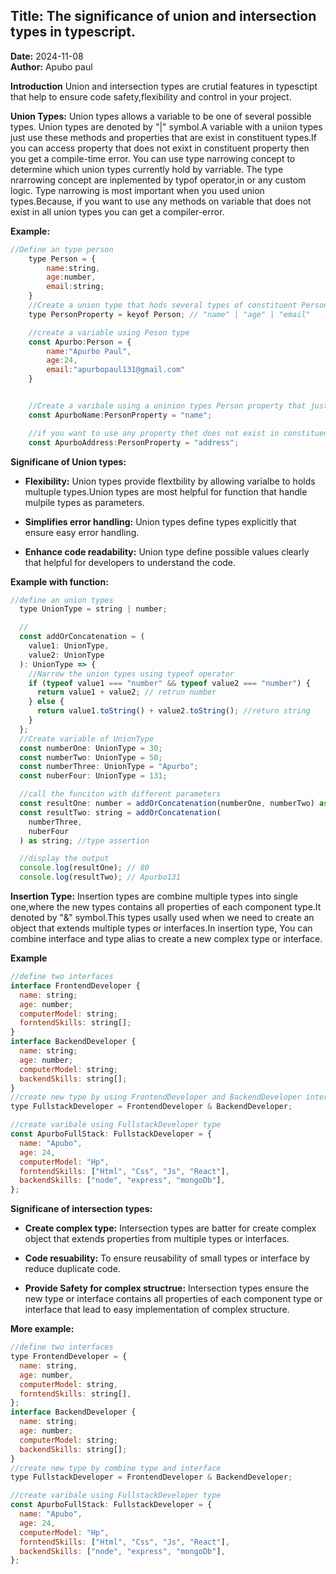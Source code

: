 ## Title: The significance of union and intersection types in typescript.

**Date:** 2024-11-08  
**Author:** Apubo paul

**Introduction** Union and intersection types are crutial features in typesctipt that
help to ensure code safety,flexibility and control in your project.

**Union Types:** Union types allows a variable to be one of several possible types.
Union types are denoted by "|" symbol.A variable with a uniion types just use these
methods and properties that are exist in constituent types.If you can access property
that does not exixt in constituent property then you get a compile-time error. You can use type narrowing concept to determine which union types currently hold by varriable.
The type nrarrowing concept are inplemented by typof operator,in or any custom logic.
Type narrowing is most important when you used union types.Because, if you want to use
any methods on variable that does not exist in all union types you can get a compiler-error.

**Example:**

```javascript
//Define an type person
    type Person = {
        name:string,
        age:number,
        email:string;
    }
    //Create a union type that hods several types of constituent Person type.
    type PersonProperty = keyof Person; // "name" | "age" | "email"

    //create a variable using Peson type
    const Apurbo:Person = {
        name:"Apurbo Paul",
        age:24,
        email:"apurbopaul131@gmail.com"
    }


    //Create a varibale using a uninion types Person property that just use "name" | "age" | "email"
    const ApurboName:PersonProperty = "name";

    //if you want to use any property thet does not exist in constituent types Person you get an compile-time error.
    const ApurboAddress:PersonProperty = "address";
```

**Significane of Union types:**

- **Flexibility:** Union types provide flextbility by allowing varialbe to holds multuple types.Union types are most helpful for function that handle mulpile types as parameters.

- **Simplifies error handling:** Union types define types explicitly that ensure easy error handling.

- **Enhance code readability:** Union type define possible values clearly that helpful for developers to understand the code.

**Example with function:**

```javascript
//define an union types
  type UnionType = string | number;

  //
  const addOrConcatenation = (
    value1: UnionType,
    value2: UnionType
  ): UnionType => {
    //Narrow the union types using typeof operator
    if (typeof value1 === "number" && typeof value2 === "number") {
      return value1 + value2; // retrun number
    } else {
      return value1.toString() + value2.toString(); //return string
    }
  };
  //Create variable of UnionType
  const numberOne: UnionType = 30;
  const numberTwo: UnionType = 50;
  const numberThree: UnionType = "Apurbo";
  const nuberFour: UnionType = 131;

  //call the funciton with different parameters
  const resultOne: number = addOrConcatenation(numberOne, numberTwo) as number; //tye assertion
  const resultTwo: string = addOrConcatenation(
    numberThree,
    nuberFour
  ) as string; //type assertion

  //display the output
  console.log(resultOne); // 80
  console.log(resultTwo); // Apurbo131
```

**Insertion Type:** Insertion types are combine multiple types into single one,where the new types contains all properties of each component type.It denoted by "&" symbol.This types usally used when we need to create an object that extends multiple types or interfaces.In insertion type, You can combine interface and type alias to create a new complex type or interface.

**Example**

```javascript
//define two interfaces
interface FrontendDeveloper {
  name: string;
  age: number;
  computerModel: string;
  forntendSkills: string[];
}
interface BackendDeveloper {
  name: string;
  age: number;
  computerModel: string;
  backendSkills: string[];
}
//create new type by using FrontendDeveloper and BackendDeveloper interfaces
type FullstackDeveloper = FrontendDeveloper & BackendDeveloper;

//create varibale using FullstackDeveloper type
const ApurboFullStack: FullstackDeveloper = {
  name: "Apubo",
  age: 24,
  computerModel: "Hp",
  forntendSkills: ["Html", "Css", "Js", "React"],
  backendSkills: ["node", "express", "mongoDb"],
};
```

**Significane of intersection types:**

- **Create complex type:** Intersection types are batter for create complex object that
  extends properties from multiple types or interfaces.

- **Code resuability:** To ensure reusability of small types or interface by reduce duplicate code.

- **Provide Safety for complex structrue:** Intersection types ensure the new type or interface contains all properties of each component type or interface that lead to easy implementation of complex structure.

**More example:**

```javascript
//define two interfaces
type FrontendDeveloper = {
  name: string,
  age: number,
  computerModel: string,
  forntendSkills: string[],
};
interface BackendDeveloper {
  name: string;
  age: number;
  computerModel: string;
  backendSkills: string[];
}
//create new type by combine type and interface
type FullstackDeveloper = FrontendDeveloper & BackendDeveloper;

//create varibale using FullstackDeveloper type
const ApurboFullStack: FullstackDeveloper = {
  name: "Apubo",
  age: 24,
  computerModel: "Hp",
  forntendSkills: ["Html", "Css", "Js", "React"],
  backendSkills: ["node", "express", "mongoDb"],
};
```
